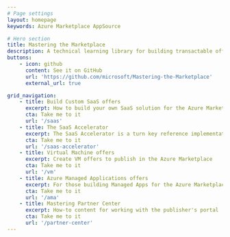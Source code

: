 ```yaml
---
# Page settings
layout: homepage
keywords: Azure Marketplace AppSource

# Hero section
title: Mastering the Marketplace
description: A technical learning library for building transactable offers on Azure. This content helps you bring your solution to the Microsoft commercial marketplace faster and with more understanding. The library contains self-paced videos, hands-on labs, and sample code.
buttons:
    - icon: github
      content: See it on GitHub
      url: 'https://github.com/microsoft/Mastering-the-Marketplace'
      external_url: true

grid_navigation:
    - title: Build Custom SaaS offers
      excerpt: How to build your own SaaS solution for the Azure Marketplace
      cta: Take me to it
      url: '/saas'
    - title: The SaaS Accelerator
      excerpt: The SaaS Accelerator is a turn key reference implementation of a SaaS offer. Install in 20 minutes!
      cta: Take me to it
      url: '/saas-accelerator'
    - title: Virtual Machine offers
      excerpt: Create VM offers to publish in the Azure Marketplace
      cta: Take me to it
      url: '/vm'
    - title: Azure Managed Applications offers
      excerpt: For those building Managed Apps for the Azure Marketplace
      cta: Take me to it
      url: '/ama'
    - title: Mastering Partner Center
      excerpt: How-to content for working with the publisher's portal
      cta: Take me to it
      url: '/partner-center'
---
```

